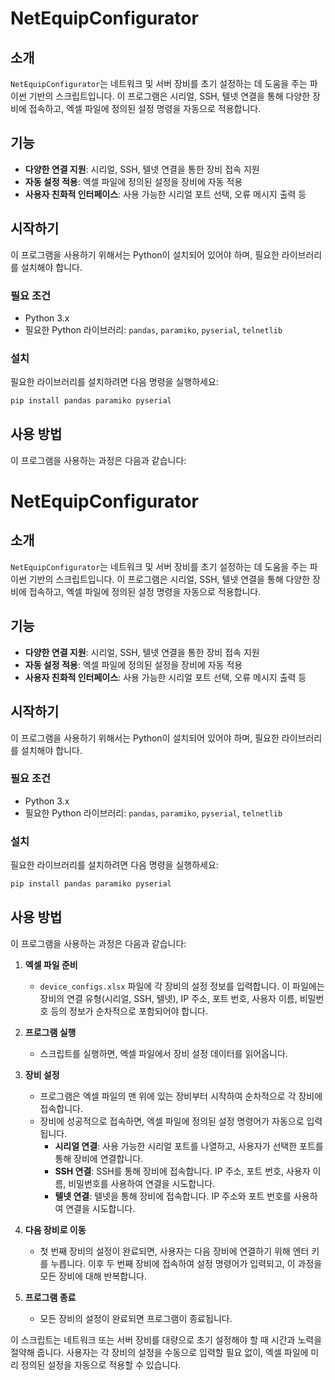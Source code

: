 # NetEquipConfigurator

## 소개
`NetEquipConfigurator`는 네트워크 및 서버 장비를 초기 설정하는 데 도움을 주는 파이썬 기반의 스크립트입니다. 이 프로그램은 시리얼, SSH, 텔넷 연결을 통해 다양한 장비에 접속하고, 엑셀 파일에 정의된 설정 명령을 자동으로 적용합니다.

## 기능
- **다양한 연결 지원**: 시리얼, SSH, 텔넷 연결을 통한 장비 접속 지원
- **자동 설정 적용**: 엑셀 파일에 정의된 설정을 장비에 자동 적용
- **사용자 친화적 인터페이스**: 사용 가능한 시리얼 포트 선택, 오류 메시지 출력 등

## 시작하기
이 프로그램을 사용하기 위해서는 Python이 설치되어 있어야 하며, 필요한 라이브러리를 설치해야 합니다.

### 필요 조건
- Python 3.x
- 필요한 Python 라이브러리: `pandas`, `paramiko`, `pyserial`, `telnetlib`

### 설치
필요한 라이브러리를 설치하려면 다음 명령을 실행하세요:
```bash
pip install pandas paramiko pyserial
```

## 사용 방법
이 프로그램을 사용하는 과정은 다음과 같습니다:

# NetEquipConfigurator

## 소개
`NetEquipConfigurator`는 네트워크 및 서버 장비를 초기 설정하는 데 도움을 주는 파이썬 기반의 스크립트입니다. 이 프로그램은 시리얼, SSH, 텔넷 연결을 통해 다양한 장비에 접속하고, 엑셀 파일에 정의된 설정 명령을 자동으로 적용합니다.

## 기능
- **다양한 연결 지원**: 시리얼, SSH, 텔넷 연결을 통한 장비 접속 지원
- **자동 설정 적용**: 엑셀 파일에 정의된 설정을 장비에 자동 적용
- **사용자 친화적 인터페이스**: 사용 가능한 시리얼 포트 선택, 오류 메시지 출력 등

## 시작하기
이 프로그램을 사용하기 위해서는 Python이 설치되어 있어야 하며, 필요한 라이브러리를 설치해야 합니다.

### 필요 조건
- Python 3.x
- 필요한 Python 라이브러리: `pandas`, `paramiko`, `pyserial`, `telnetlib`

### 설치
필요한 라이브러리를 설치하려면 다음 명령을 실행하세요:
```bash
pip install pandas paramiko pyserial
```

## 사용 방법
이 프로그램을 사용하는 과정은 다음과 같습니다:

1. **엑셀 파일 준비**
   - `device_configs.xlsx` 파일에 각 장비의 설정 정보를 입력합니다. 이 파일에는 장비의 연결 유형(시리얼, SSH, 텔넷), IP 주소, 포트 번호, 사용자 이름, 비밀번호 등의 정보가 순차적으로 포함되어야 합니다.

2. **프로그램 실행**
   - 스크립트를 실행하면, 엑셀 파일에서 장비 설정 데이터를 읽어옵니다.

3. **장비 설정**
   - 프로그램은 엑셀 파일의 맨 위에 있는 장비부터 시작하여 순차적으로 각 장비에 접속합니다.
   - 장비에 성공적으로 접속하면, 엑셀 파일에 정의된 설정 명령어가 자동으로 입력됩니다.
     - **시리얼 연결**: 사용 가능한 시리얼 포트를 나열하고, 사용자가 선택한 포트를 통해 장비에 연결합니다.
     - **SSH 연결**: SSH를 통해 장비에 접속합니다. IP 주소, 포트 번호, 사용자 이름, 비밀번호를 사용하여 연결을 시도합니다.
     - **텔넷 연결**: 텔넷을 통해 장비에 접속합니다. IP 주소와 포트 번호를 사용하여 연결을 시도합니다.

4. **다음 장비로 이동**
   - 첫 번째 장비의 설정이 완료되면, 사용자는 다음 장비에 연결하기 위해 엔터 키를 누릅니다. 이후 두 번째 장비에 접속하여 설정 명령어가 입력되고, 이 과정을 모든 장비에 대해 반복합니다.

5. **프로그램 종료**
   - 모든 장비의 설정이 완료되면 프로그램이 종료됩니다.

이 스크립트는 네트워크 또는 서버 장비를 대량으로 초기 설정해야 할 때 시간과 노력을 절약해 줍니다. 사용자는 각 장비의 설정을 수동으로 입력할 필요 없이, 엑셀 파일에 미리 정의된 설정을 자동으로 적용할 수 있습니다.


